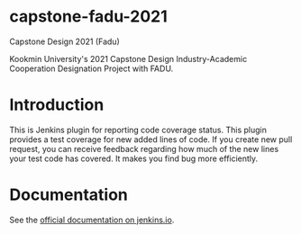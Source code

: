 # capstone-fadu-2021 
Capstone Design 2021 (Fadu) 

Kookmin University's 2021 Capstone Design Industry-Academic Cooperation Designation Project with FADU. 

# Introduction 

This is Jenkins plugin for reporting code coverage status. This plugin provides a test coverage for new added lines of code. If you create new pull request, you can receive feedback regarding how much of the new lines your test code has covered. It makes you find bug more efficiently.

# Documentation

See the [official documentation on jenkins.io](https://jenkins.io/doc/book/pipeline/).
